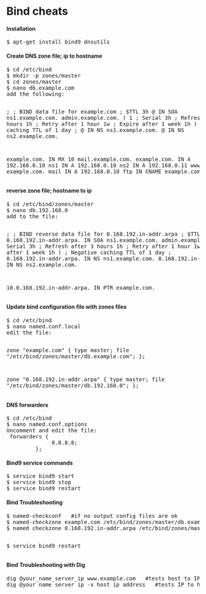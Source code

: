 Bind cheats
===========

<h4>Installation</h4>
<pre>
$ apt-get install bind9 dnsutils
</pre>

<h4>Create DNS zone file; ip to hostname</h4>
<pre>
$ cd /etc/bind
$ mkdir -p zones/master
$ cd zones/master
$ nano db.example.com
add the following: 

;
; BIND data file for example.com
;
$TTL    3h
@       IN      SOA     ns1.example.com. admin.example.com. (
                          1        ; Serial
                          3h       ; Refresh after 3 hours
                          1h       ; Retry after 1 hour
                          1w       ; Expire after 1 week
                          1h )     ; Negative caching TTL of 1 day
;
@       IN      NS      ns1.example.com.
@       IN      NS      ns2.example.com.


example.com.            IN      MX      10      mail.example.com.
example.com.            IN      A       192.168.0.10
ns1                     IN      A       192.168.0.10
ns2                     IN      A       192.168.0.11
www                     IN      CNAME   example.com.
mail                    IN      A       192.168.0.10
ftp                     IN      CNAME   example.com.
</pre>

<h4>reverse zone file; hostname to ip </h4>
<pre>
$ cd /etc/bind/zones/master
$ nano db.192.168.0
add to the file:

;
; BIND reverse data file for 0.168.192.in-addr.arpa
;
$TTL    604800
0.168.192.in-addr.arpa.      IN      SOA     ns1.example.com. admin.example.com. (
                          1         ; Serial
                          3h       ; Refresh after 3 hours
                          1h       ; Retry after 1 hour
                          1w       ; Expire after 1 week
                          1h )     ; Negative caching TTL of 1 day
;
0.168.192.in-addr.arpa.       IN      NS      ns1.example.com.
0.168.192.in-addr.arpa.       IN      NS      ns2.example.com.

10.0.168.192.in-addr.arpa.   IN      PTR      example.com.
</pre>

<h4>Update bind configuration file with zones files</h4>
<pre>
$ cd /etc/bind
$ nano named.conf.local
edit the file:

zone "example.com" {
       type master;
       file "/etc/bind/zones/master/db.example.com";
};

zone "0.168.192.in-addr.arpa" {
       type master;
       file "/etc/bind/zones/master/db.192.168.0";
};
</pre>


<h4>DNS forwarders</h4>
<pre>
$ cd /etc/bind
$ nano named.conf.options
Uncomment and edit the file:
 forwarders {
              8.8.8.8;
         };
</pre>

<h4> Bind9 service commands</h4>
<pre>
$ service bind9 start
$ service bind9 stop
$ service bind9 restart
</pre>

<h4>Bind Troubleshooting</h4>
<pre>
$ named-checkconf   #if no output config files are ok
$ named-checkzone example.com /etc/bind/zones/master/db.example.com   #checks the zone file; returns OK 
$ named checkzone 0.168.192.in-addr.arpa /etc/bind/zones/master/db.192.168.0   #checks reverse zone file

$ service bind9 restart
</pre>

<h4>Bind Troubleshooting with Dig</h4>
<pre>
dig @your_name_server_ip www.example.com   #tests host to IP resolution
dig @your_name_server_ip -x host_ip_address   #tests IP to host resolution
</pre>











